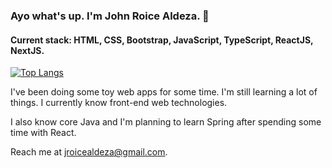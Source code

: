 ### Ayo what's up. I'm John Roice Aldeza. :boy:

#### Current stack: HTML, CSS, Bootstrap, JavaScript, TypeScript, ReactJS, NextJS. 

[![Top Langs](https://github-readme-stats.vercel.app/api/top-langs/?username=roiceee&theme=radical)](https://github.com/roiceee/github-readme-stats)

I've been doing some toy web apps for some time. I'm still learning a lot of things. I currently know front-end web technologies.

I also know core Java and I'm planning to learn Spring after spending some time with React.

Reach me at jroicealdeza@gmail.com.

<!---
roiceee/roiceee is a ✨ special ✨ repository because its `README.md` (this file) appears on your GitHub profile.
You can click the Preview link to take a look at your changes.
--->
